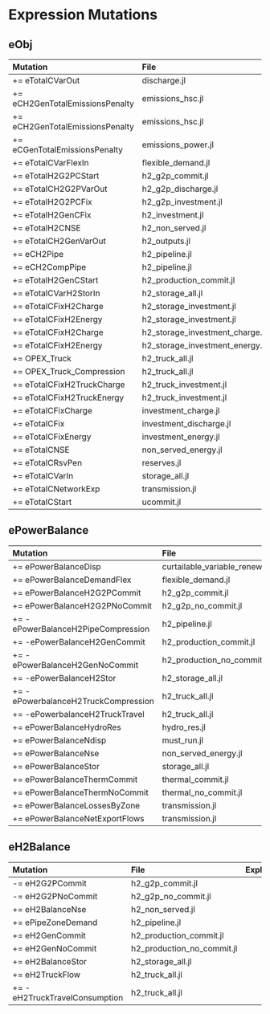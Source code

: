 # Expression Mutations
## eObj
|Mutation|File|Explanation| 
|:-|:-|:-
|+= eTotalCVarOut|discharge.jl| |
|+= eCH2GenTotalEmissionsPenalty|emissions_hsc.jl| |
|+= eCH2GenTotalEmissionsPenalty|emissions_hsc.jl| |
|+= eCGenTotalEmissionsPenalty|emissions_power.jl| |
|+= eTotalCVarFlexIn|flexible_demand.jl| |
|+= eTotalH2G2PCStart|h2_g2p_commit.jl| |
|+= eTotalCH2G2PVarOut|h2_g2p_discharge.jl| |
|+= eTotalH2G2PCFix|h2_g2p_investment.jl| |
|+= eTotalH2GenCFix|h2_investment.jl| |
|+= eTotalH2CNSE|h2_non_served.jl| |
|+= eTotalCH2GenVarOut|h2_outputs.jl| |
|+= eCH2Pipe|h2_pipeline.jl| |
|+= eCH2CompPipe|h2_pipeline.jl| |
|+= eTotalH2GenCStart|h2_production_commit.jl| |
|+= eTotalCVarH2StorIn|h2_storage_all.jl| |
|+= eTotalCFixH2Charge|h2_storage_investment.jl| |
|+= eTotalCFixH2Energy|h2_storage_investment.jl| |
|+= eTotalCFixH2Charge|h2_storage_investment_charge.jl| |
|+= eTotalCFixH2Energy|h2_storage_investment_energy.jl| |
|+= OPEX_Truck|h2_truck_all.jl| |
|+= OPEX_Truck_Compression|h2_truck_all.jl| |
|+= eTotalCFixH2TruckCharge|h2_truck_investment.jl| |
|+= eTotalCFixH2TruckEnergy|h2_truck_investment.jl| |
|+= eTotalCFixCharge|investment_charge.jl| |
|+= eTotalCFix|investment_discharge.jl| |
|+= eTotalCFixEnergy|investment_energy.jl| |
|+= eTotalCNSE|non_served_energy.jl| |
|+= eTotalCRsvPen|reserves.jl| |
|+= eTotalCVarIn|storage_all.jl| |
|+= eTotalCNetworkExp|transmission.jl| |
|+= eTotalCStart|ucommit.jl| |
## ePowerBalance
|Mutation|File|Explanation| 
|:-|:-|:-
|+= ePowerBalanceDisp|curtailable_variable_renewable.jl| |
|+= ePowerBalanceDemandFlex|flexible_demand.jl| |
|+= ePowerBalanceH2G2PCommit|h2_g2p_commit.jl| |
|+= ePowerBalanceH2G2PNoCommit|h2_g2p_no_commit.jl| |
|+= -ePowerBalanceH2PipeCompression|h2_pipeline.jl| |
|+= -ePowerBalanceH2GenCommit|h2_production_commit.jl| |
|+= -ePowerBalanceH2GenNoCommit|h2_production_no_commit.jl| |
|+= -ePowerBalanceH2Stor|h2_storage_all.jl| |
|+= -ePowerbalanceH2TruckCompression|h2_truck_all.jl| |
|+= -ePowerbalanceH2TruckTravel|h2_truck_all.jl| |
|+= ePowerBalanceHydroRes|hydro_res.jl| |
|+= ePowerBalanceNdisp|must_run.jl| |
|+= ePowerBalanceNse|non_served_energy.jl| |
|+= ePowerBalanceStor|storage_all.jl| |
|+= ePowerBalanceThermCommit|thermal_commit.jl| |
|+= ePowerBalanceThermNoCommit|thermal_no_commit.jl| |
|+= ePowerBalanceLossesByZone|transmission.jl| |
|+= ePowerBalanceNetExportFlows|transmission.jl| |
## eH2Balance
|Mutation|File|Explanation| 
|:-|:-|:-
|-= eH2G2PCommit|h2_g2p_commit.jl| |
|-= eH2G2PNoCommit|h2_g2p_no_commit.jl| |
|+= eH2BalanceNse|h2_non_served.jl| |
|+= ePipeZoneDemand|h2_pipeline.jl| |
|+= eH2GenCommit|h2_production_commit.jl| |
|+= eH2GenNoCommit|h2_production_no_commit.jl| |
|+= eH2BalanceStor|h2_storage_all.jl| |
|+= eH2TruckFlow|h2_truck_all.jl| |
|+= -eH2TruckTravelConsumption|h2_truck_all.jl| |
